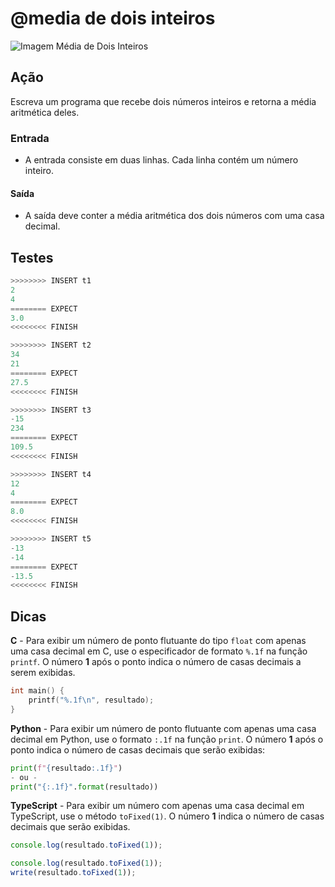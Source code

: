 # @media de dois inteiros

![Imagem Média de Dois Inteiros](https://raw.githubusercontent.com/qxcodefup/arcade/master/base/media/cover.jpg)

## Ação

Escreva um programa que recebe dois números inteiros e retorna a média aritmética
deles.

### Entrada

- A entrada consiste em duas linhas. Cada linha contém um número inteiro.

#### Saída

- A saída deve conter a média aritmética dos dois números com uma casa decimal.

## Testes

```py
>>>>>>>> INSERT t1
2
4
======== EXPECT
3.0
<<<<<<<< FINISH
```

```py
>>>>>>>> INSERT t2
34
21
======== EXPECT
27.5
<<<<<<<< FINISH
```

```py
>>>>>>>> INSERT t3
-15
234
======== EXPECT
109.5
<<<<<<<< FINISH
```

```py
>>>>>>>> INSERT t4
12
4
======== EXPECT
8.0
<<<<<<<< FINISH
```

```py
>>>>>>>> INSERT t5
-13
-14
======== EXPECT
-13.5
<<<<<<<< FINISH
```

## Dicas

**C** - Para exibir um número de ponto flutuante do tipo `float` com apenas uma casa decimal em C, use o especificador de formato `%.1f` na função `printf`. O número **1** após o ponto indica o número de casas decimais a serem exibidas.

```c
int main() {
    printf("%.1f\n", resultado);
}
```

**Python** - Para exibir um número de ponto flutuante com apenas uma casa decimal em Python, use o formato `:.1f` na função `print`. O número **1** após o ponto indica o número de casas decimais que serão exibidas:

```py
print(f"{resultado:.1f}")
- ou -
print("{:.1f}".format(resultado))
```

**TypeScript** - Para exibir um número com apenas uma casa decimal em TypeScript, use o método `toFixed(1)`. O número **1** indica o número de casas decimais que serão exibidas.

```ts
console.log(resultado.toFixed(1)); 
```

```ts
console.log(resultado.toFixed(1)); 
write(resultado.toFixed(1));
```
